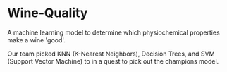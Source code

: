 # Wine-Quality
A machine learning model to determine which physiochemical properties make a wine 'good'.

Our team picked KNN (K-Nearest Neighbors), Decision Trees, and SVM (Support Vector Machine) to in a quest to pick out the champions model.
